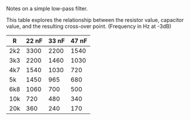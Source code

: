 Notes on a simple low-pass filter.

This table explores the relationship between the resistor value, capacitor value, and the resulting cross-over point. (Frequency in Hz at -3dB)

| R | 22 nF | 33 nF | 47 nF |
| - | ----- | ----- | ----- |
| 2k2 | 3300 | 2200 | 1540 |
| 3k3 | 2200 | 1460 | 1030 |
| 4k7 | 1540 | 1030 | 720 |
| 5k | 1450 | 965 | 680 |
| 6k8 | 1060 | 700 | 500 |
| 10k | 720 | 480 | 340 |
| 20k | 360 | 240 | 170 |

